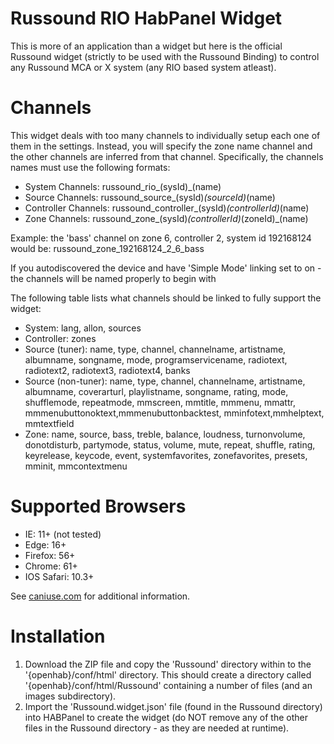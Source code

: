 # Russound RIO HabPanel Widget
This is more of an application than a widget but here is the official Russound widget (strictly to be used with the Russound Binding) to control any Russound MCA or X system (any RIO based system atleast).

# Channels
This widget deals with too many channels to individually setup each one of them in the settings. Instead, you will specify the zone name channel and the other channels are inferred from that channel. Specifically, the channels names must use the following formats:

* System Channels: russound_rio_(sysId)_(name)
* Source Channels: russound_source_(sysId)_(sourceId)_(name)
* Controller Channels: russound_controller_(sysId)_(controllerId)_(name)
* Zone Channels: russound_zone_(sysId)_(controllerId)_(zoneId)_(name)

Example: the 'bass' channel on zone 6, controller 2, system id 192168124 would be: russound_zone_192168124_2_6_bass

If you autodiscovered the device and have 'Simple Mode' linking set to on - the channels will be named properly to begin with

The following table lists what channels should be linked to fully support the widget:
* System: lang, allon, sources
* Controller: zones
* Source (tuner): name, type, channel, channelname, artistname, albumname, songname, mode, programservicename, radiotext, radiotext2, radiotext3, radiotext4, banks
* Source (non-tuner): name, type, channel, channelname, artistname, albumname, coverarturl, playlistname, songname, rating, mode, shufflemode, repeatmode, mmscreen, mmtitle, mmmenu, mmattr, mmmenubuttonoktext,mmmenubuttonbacktest, mminfotext,mmhelptext, mmtextfield
* Zone: name, source, bass, treble, balance, loudness, turnonvolume, donotdisturb, partymode, status, volume, mute, repeat, shuffle, rating, keyrelease, keycode, event, systemfavorites, zonefavorites, presets, mminit, mmcontextmenu

# Supported Browsers
* IE: 11+ (not tested)
* Edge: 16+
* Firefox: 56+
* Chrome: 61+
* IOS Safari: 10.3+

See [caniuse.com](https://caniuse.com/#feat=css-grid) for additional information.

# Installation
1. Download the ZIP file and copy the 'Russound' directory within to the '{openhab}/conf/html' directory. This should create a directory called '{openhab}/conf/html/Russound' containing a number of files (and an images subdirectory). 
2. Import the 'Russound.widget.json' file (found in the Russound directory) into HABPanel to create the widget (do NOT remove any of the other files in the Russound directory - as they are needed at runtime).